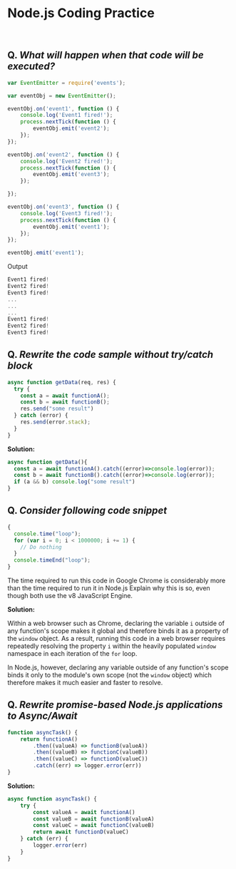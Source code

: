 # Node.js Coding Practice

<br/>

## Q. ***What will happen when that code will be executed?***

```js
var EventEmitter = require('events');

var eventObj = new EventEmitter();

eventObj.on('event1', function () {
    console.log('Event1 fired!');
    process.nextTick(function () {
        eventObj.emit('event2');
    });
});

eventObj.on('event2', function () {
    console.log('Event2 fired!');
    process.nextTick(function () {
        eventObj.emit('event3');
    });

});

eventObj.on('event3', function () {
    console.log('Event3 fired!');
    process.nextTick(function () {
        eventObj.emit('event1');
    });
});

eventObj.emit('event1');
```

Output

```js
Event1 fired!
Event2 fired!
Event3 fired!
...
...
...
Event1 fired!
Event2 fired!
Event3 fired!
```

## Q. ***Rewrite the code sample without try/catch block***

```js
async function getData(req, res) {
  try {
    const a = await functionA();
    const b = await functionB();
    res.send("some result")
  } catch (error) {
    res.send(error.stack);
  }
}
```

**Solution:**

```js
async function getData(){
  const a = await functionA().catch((error)=>console.log(error));
  const b = await functionB().catch((error)=>console.log(error));
  if (a && b) console.log("some result")
}
```

## Q. ***Consider following code snippet***

```js
{
  console.time("loop");
  for (var i = 0; i < 1000000; i += 1) {
    // Do nothing
  }
  console.timeEnd("loop");
}
```

The time required to run this code in Google Chrome is considerably more than the time required to run it in Node.js Explain why this is so, even though both use the v8 JavaScript Engine.

**Solution:**

Within a web browser such as Chrome, declaring the variable `i` outside of any function\'s scope makes it global and therefore binds it as a property of the `window` object. As a result, running this code in a web browser requires repeatedly resolving the property `i` within the heavily populated `window` namespace in each iteration of the `for` loop.

In Node.js, however, declaring any variable outside of any function\'s scope binds it only to the module\'s own scope (not the `window` object) which therefore makes it much easier and faster to resolve.

## Q. ***Rewrite promise-based Node.js applications to Async/Await***

```js
function asyncTask() {
    return functionA()
        .then((valueA) => functionB(valueA))
        .then((valueB) => functionC(valueB))
        .then((valueC) => functionD(valueC))
        .catch((err) => logger.error(err))
}
```

**Solution:**

```js
async function asyncTask() {
    try {
        const valueA = await functionA()
        const valueB = await functionB(valueA)
        const valueC = await functionC(valueB)
        return await functionD(valueC)
    } catch (err) {
        logger.error(err)
    }
}
```
